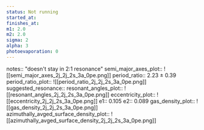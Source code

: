 ```yaml
---
status: Not running
started_at:
finishes_at:
m1: 2.0
m2: 2.0
sigma: 2
alpha: 3
photoevaporation: 0
---
```


notes:: "doesn't stay in 2:1 resonance"
semi_major_axes_plot:: ![[semi_major_axes_2j_2j_2s_3a_0pe.png]]
period_ratio:: 2.23 ± 0.39
period_ratio_plot:: ![[period_ratio_2j_2j_2s_3a_0pe.png]]
suggested_resonance:: 
resonant_angles_plot:: ![[resonant_angles_2j_2j_2s_3a_0pe.png]]
eccentricity_plot:: ![[eccentricity_2j_2j_2s_3a_0pe.png]]
e1:: 0.105
e2:: 0.089
gas_density_plot:: ![[gas_density_2j_2j_2s_3a_0pe.png]]
azimuthally_avged_surface_density_plot:: ![[azimuthally_avged_surface_density_2j_2j_2s_3a_0pe.png]]
